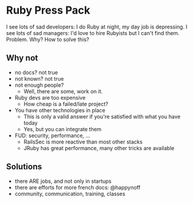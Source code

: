 # Ruby Press Pack
I see lots of sad developers: I do Ruby at night, my day job is depressing.
I see lots of sad managers: I'd love to hire Rubyists but I can't find them.
Problem. Why? How to solve this?

## Why not
* no docs? not true
* not known? not true
* not enough people?
    - Well, there are some, work on it.
* Ruby devs are too expensive
    - How cheap is a failed/late project?
* You have other technologies in place
    - This is only a valid answer if you're satisfied with what you have today
    - Yes, but you can integrate them
* FUD: security, performance, ...
    - RailsSec is more reactive than most other stacks
    - JRuby has great performance, many other tricks are available

## Solutions
* there ARE jobs, and not only in startups
* there are efforts for more french docs: @happynoff
* community, communication, training, classes

